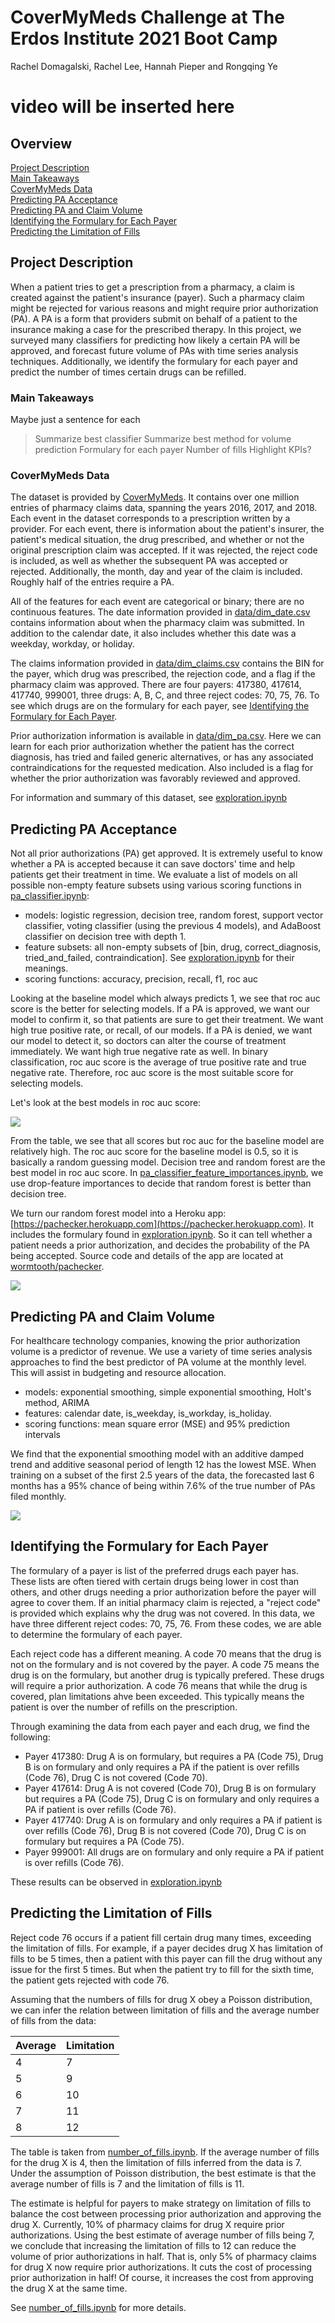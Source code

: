 # CoverMyMeds Challenge at The Erdos Institute 2021 Boot Camp
Rachel Domagalski, Rachel Lee, Hannah Pieper and Rongqing Ye

# video will be inserted here

## Overview 
[Project Description](#project-description)  
[Main Takeaways](#main-takeaways)  
[CoverMyMeds Data](#covermymeds-data)  
[Predicting PA Acceptance](#predicting-pa-acceptance)  
[Predicting PA and Claim Volume](#predicting-pa-and-claim-volume)  
[Identifying the Formulary for Each Payer](#identifying-the-formulary-for-each-payer)  
[Predicting the Limitation of Fills](#predicting-the-limitation-of-fills)  

## Project Description

When a patient tries to get a prescription from a pharmacy, a claim is created against the patient's insurance (payer). Such a pharmacy claim might be rejected for various reasons and might require prior authorization (PA). A PA is a form that providers submit on behalf of a patient to the insurance making a case for the prescribed therapy. In this project, we surveyed many classifiers for predicting how likely a certain PA will be approved, and forecast future volume of PAs with time series analysis techniques. Additionally, we identify the formulary for each payer and predict the number of times certain drugs can be refilled.

### Main Takeaways
Maybe just a sentence for each
> Summarize best classifier 
> Summarize best method for volume prediction 
> Formulary for each payer 
>  Number of fills 
>  Highlight KPIs? 

### CoverMyMeds Data 
The dataset is provided by [CoverMyMeds](https://covermymeds.com/). It contains over one million entries of pharmacy claims data, spanning the years 2016, 2017, and 2018. 
Each event in the dataset corresponds to a prescription written by a provider. For each event, there is information about the patient's insurer, the patient's medical situation, the drug prescribed, and whether or not the original prescription claim was accepted. If it was rejected, the reject code is included, as well as whether the subsequent PA was accepted or rejected. Additionally, the month, day and year of the claim is included. Roughly half of the entries require a PA. 

All of the features for each event are categorical or binary; there are no continuous features. 
The date information provided in [data/dim_date.csv](data/dim_date.csv) contains information about when the pharmacy claim was submitted. In addition to the calendar date, it also includes whether this date was a weekday, workday, or holiday.   

The claims information provided in [data/dim_claims.csv](data/dim_claims.csv) contains the BIN for the payer, which drug was prescribed, the rejection code, and a flag if the pharmacy claim was approved. There are four payers: 417380, 417614, 417740, 999001, three drugs: A, B, C, and three reject codes: 70, 75, 76. To see which drugs are on the formulary for each payer, see [Identifying the Formulary for Each Payer](#identifying-the-formulary-for-each-payer).  

Prior authorization information is available in [data/dim_pa.csv](data/dim_pa.csv). Here we can learn for each prior authorization whether the patient has the correct diagnosis, has tried and failed generic alternatives, or has any associated contraindications for the requested medication. Also included is a flag for whether the prior authorization was favorably reviewed and approved. 

For information and summary of this dataset, see [exploration.ipynb](exploration.ipynb)

## Predicting PA Acceptance 

Not all prior authorizations (PA) get approved. It is extremely useful to know whether a PA is accepted because it can save doctors' time and help patients get their treatment in time. We evaluate a list of models on all possible non-empty feature subsets using various scoring functions in [pa_classifier.ipynb](pa_classifier.ipynb):

- models: logistic regression, decision tree, random forest, support vector classifier, voting classifier (using the previous 4 models), and AdaBoost classifier on decision tree with depth 1.
- feature subsets: all non-empty subsets of [bin, drug, correct_diagnosis, tried_and_failed, contraindication]. See [exploration.ipynb](exploration.ipynb) for their meanings.
- scoring functions: accuracy, precision, recall, f1, roc auc

Looking at the baseline model which always predicts 1, we see that roc auc score is the better for selecting models. If a PA is approved, we want our model to confirm it, so that patients are sure to get their treatment. We want high true positive rate, or recall, of our models. If a PA is denied, we want our model to detect it, so doctors can alter the course of treatment immediately. We want high true negative rate as well. In binary classification, roc auc score is the average of true positive rate and true negative rate. Therefore, roc auc score is the most suitable score for selecting models.

Let's look at the best models in roc auc score:

![](images/models_comparison_roc_auc.png)

From the table, we see that all scores but roc auc for the baseline model are relatively high. The roc auc score for the baseline model is 0.5, so it is basically a random guessing model. Decision tree and random forest are the best model in roc auc score. In [pa_classifier_feature_importances.ipynb](pa_classifier_feature_importances.ipynb), we use drop-feature importances to decide that random forest is better than decision tree.

We turn our random forest model into a Heroku app: [https://pachecker.herokuapp.com](https://pachecker.herokuapp.com). It includes the formulary found in [exploration.ipynb](exploration.ipynb). So it can tell whether a patient needs a prior authorization, and decides the probability of the PA being accepted. Source code and details of the app are located at [wormtooth/pachecker](https://github.com/wormtooth/pachecker).

![](images/screenshot_of_webapp_result.png)

## Predicting PA and Claim Volume 
For healthcare technology companies, knowing the prior authorization volume is a predictor of revenue. We use a variety of time series analysis approaches to find the best predictor of PA volume at the monthly level. This will assist in budgeting and resource allocation. 

- models: exponential smoothing, simple exponential smoothing, Holt's method, ARIMA
- features: calendar date, is_weekday, is_workday, is_holiday. 
- scoring functions: mean square error (MSE) and 95% prediction intervals

We find that the exponential smoothing model with an additive damped trend and additive seasonal period of length 12 has the lowest MSE. When training on a subset of the first 2.5 years of the data, the forecasted last 6 months has a 95% chance of being within 7.6% of the true number of PAs filed monthly. 

![](images/exponential_smoothing.png)

## Identifying the Formulary for Each Payer 
The formulary of a payer is list of the preferred drugs each payer has. These lists are often tiered with certain drugs being lower in cost than others, and other drugs needing a prior authorization before the payer will agree to cover them. If an initial pharmacy claim is rejected, a "reject code" is provided which explains why the drug was not covered. In this data, we have three different reject codes: 70, 75, 76. From these codes, we are able to determine the formulary of each payer. 

Each reject code has a different meaning. A code 70 means that the drug is not on the formulary and is not covered by the payer. A code 75 means the drug is on the formulary, but another drug is typically prefered. These drugs will require a prior authorization. A code 76 means that while the drug is covered, plan limitations ahve been exceeded. This typically means the patient is over the number of refills on the prescription. 

Through examining the data from each payer and each drug, we find the following: 
* Payer 417380: Drug A is on formulary, but requires a PA (Code 75), Drug B is on formulary and only requires a PA if the patient is over refills (Code 76), Drug C is not covered (Code 70).
* Payer 417614: Drug A is not covered (Code 70), Drug B is on formulary but requires a PA (Code 75), Drug C is on formulary and only requires a PA if patient is over refills (Code 76). 
* Payer 417740: Drug A is on formulary and only requires a PA if patient is over refills (Code 76), Drug B is not covered (Code 70), Drug C is on formulary but requires a PA (Code 75). 
* Payer 999001: All drugs are on formulary and only require a PA if patient is over refills (Code 76). 

These results can be observed in [exploration.ipynb](exploration.ipynb)

## Predicting the Limitation of Fills

Reject code 76 occurs if a patient fill certain drug many times, exceeding the limitation of fills. For example, if a payer decides drug X has limitation of fills to be 5 times, then a patient with this payer can fill the drug without any issue for the first 5 times. But when the patient try to fill for the sixth time, the patient gets rejected with code 76.

Assuming that the numbers of fills for drug X obey a Poisson distribution, we can infer the relation between limitation of fills and the average number of fills from the data:

| Average | Limitation |
| ------- | ---------- |
| 4       | 7          |
| 5       | 9          |
| 6       | 10         |
| 7       | 11         |
| 8       | 12         |

The table is taken from [number_of_fills.ipynb](number_of_fills.ipynb). If the average number of fills for the drug X is 4, then the limitation of fills inferred from the data is 7. Under the assumption of Poisson distribution, the best estimate is that the average number of fills is 7 and the limitation of fills is 11.

The estimate is helpful for payers to make strategy on limitation of fills to balance the cost between processing prior authorization and approving the drug X. Currently, 10% of pharmacy claims for drug X require prior authorizations. Using the best estimate of average number of fills being 7, we conclude that increasing the limitation of fills to 12 can reduce the volume of prior authorizations in half. That is, only 5% of pharmacy claims for drug X now require prior authorizations. It cuts the cost of processing prior authorization in half! Of course, it increases the cost from approving the drug X at the same time.

See [number_of_fills.ipynb](number_of_fills.ipynb) for more details.














